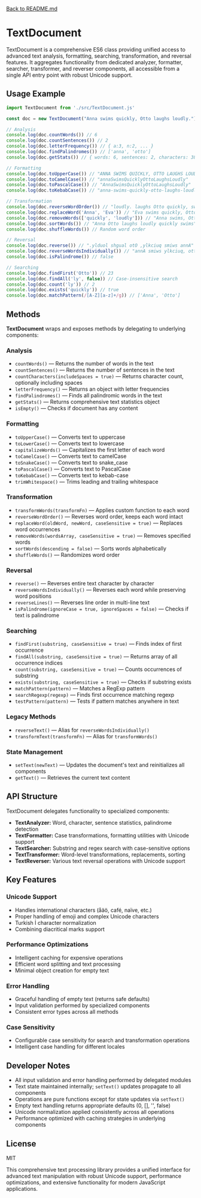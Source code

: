 [Back to README.md](../README.md)

# TextDocument

TextDocument is a comprehensive ES6 class providing unified access to advanced text analysis, formatting, searching, transformation, and reversal features. It aggregates functionality from dedicated analyzer, formatter, searcher, transformer, and reverser components, all accessible from a single API entry point with robust Unicode support.

## Usage Example

```javascript
import TextDocument from './src/TextDocument.js'

const doc = new TextDocument("Anna swims quickly, Otto laughs loudly.")

// Analysis
console.log(doc.countWords()) // 6
console.log(doc.countSentences()) // 2
console.log(doc.letterFrequency()) // { a:3, n:2, ... }
console.log(doc.findPalindromes()) // ['anna', 'otto']
console.log(doc.getStats()) // { words: 6, sentences: 2, characters: 38, ... }

// Formatting
console.log(doc.toUpperCase()) // "ANNA SWIMS QUICKLY, OTTO LAUGHS LOUDLY."
console.log(doc.toCamelCase()) // "annaSwimsQuicklyOttoLaughsLoudly"
console.log(doc.toPascalCase()) // "AnnaSwimsQuicklyOttoLaughsLoudly"
console.log(doc.toKebabCase()) // "anna-swims-quickly-otto-laughs-loudly"

// Transformation
console.log(doc.reverseWordOrder()) // "loudly. laughs Otto quickly, swims Anna"
console.log(doc.replaceWord('Anna', 'Eva')) // "Eva swims quickly, Otto laughs loudly."
console.log(doc.removeWords(['quickly', 'loudly'])) // "Anna swims, Otto laughs."
console.log(doc.sortWords()) // "Anna Otto laughs loudly quickly swims"
console.log(doc.shuffleWords()) // Random word order

// Reversal
console.log(doc.reverse()) // ".ylduol shgual otO ,ylkciuq smiws annA"
console.log(doc.reverseWordsIndividually()) // "annA smiws ylkciuq, ottO shgual .ylduol"
console.log(doc.isPalindrome()) // false

// Searching
console.log(doc.findFirst('Otto')) // 23
console.log(doc.findAll('ly', false)) // Case-insensitive search
console.log(doc.count('ly')) // 2
console.log(doc.exists('quickly')) // true
console.log(doc.matchPattern(/[A-Z][a-z]+/g)) // ['Anna', 'Otto']
```

## Methods

**TextDocument** wraps and exposes methods by delegating to underlying components:

### Analysis

- `countWords()` — Returns the number of words in the text
- `countSentences()` — Returns the number of sentences in the text
- `countCharacters(includeSpaces = true)` — Returns character count, optionally including spaces
- `letterFrequency()` — Returns an object with letter frequencies
- `findPalindromes()` — Finds all palindromic words in the text
- `getStats()` — Returns comprehensive text statistics object
- `isEmpty()` — Checks if document has any content

### Formatting

- `toUpperCase()` — Converts text to uppercase
- `toLowerCase()` — Converts text to lowercase
- `capitalizeWords()` — Capitalizes the first letter of each word
- `toCamelCase()` — Converts text to camelCase
- `toSnakeCase()` — Converts text to snake_case
- `toPascalCase()` — Converts text to PascalCase
- `toKebabCase()` — Converts text to kebab-case
- `trimWhitespace()` — Trims leading and trailing whitespace

### Transformation

- `transformWords(transformFn)` — Applies custom function to each word
- `reverseWordOrder()` — Reverses word order, keeps each word intact
- `replaceWord(oldWord, newWord, caseSensitive = true)` — Replaces word occurrences
- `removeWords(wordsArray, caseSensitive = true)` — Removes specified words
- `sortWords(descending = false)` — Sorts words alphabetically
- `shuffleWords()` — Randomizes word order

### Reversal

- `reverse()` — Reverses entire text character by character
- `reverseWordsIndividually()` — Reverses each word while preserving word positions
- `reverseLines()` — Reverses line order in multi-line text
- `isPalindrome(ignoreCase = true, ignoreSpaces = false)` — Checks if text is palindrome

### Searching

- `findFirst(substring, caseSensitive = true)` — Finds index of first occurrence
- `findAll(substring, caseSensitive = true)` — Returns array of all occurrence indices
- `count(substring, caseSensitive = true)` — Counts occurrences of substring
- `exists(substring, caseSensitive = true)` — Checks if substring exists
- `matchPattern(pattern)` — Matches a RegExp pattern
- `searchRegexp(regexp)` — Finds first occurrence matching regexp
- `testPattern(pattern)` — Tests if pattern matches anywhere in text

### Legacy Methods

- `reverseText()` — Alias for `reverseWordsIndividually()`
- `transformText(transformFn)` — Alias for `transformWords()`

### State Management

- `setText(newText)` — Updates the document's text and reinitializes all components
- `getText()` — Retrieves the current text content

## API Structure

TextDocument delegates functionality to specialized components:

- **TextAnalyzer:** Word, character, sentence statistics, palindrome detection
- **TextFormatter:** Case transformations, formatting utilities with Unicode support
- **TextSearcher:** Substring and regex search with case-sensitive options
- **TextTransformer:** Word-level transformations, replacements, sorting
- **TextReverser:** Various text reversal operations with Unicode support

## Key Features

### Unicode Support
- Handles international characters (åäö, café, naïve, etc.)
- Proper handling of emoji and complex Unicode characters
- Turkish İ character normalization
- Combining diacritical marks support

### Performance Optimizations
- Intelligent caching for expensive operations
- Efficient word splitting and text processing
- Minimal object creation for empty text

### Error Handling
- Graceful handling of empty text (returns safe defaults)
- Input validation performed by specialized components
- Consistent error types across all methods

### Case Sensitivity
- Configurable case sensitivity for search and transformation operations
- Intelligent case handling for different locales

## Developer Notes

- All input validation and error handling performed by delegated modules
- Text state maintained internally; `setText()` updates propagate to all components
- Operations are pure functions except for state updates via `setText()`
- Empty text handling returns appropriate defaults (0, [], '', false)
- Unicode normalization applied consistently across all operations
- Performance optimized with caching strategies in underlying components

## License

MIT

This comprehensive text processing library provides a unified interface for advanced text manipulation with robust Unicode support, performance optimizations, and extensive functionality for modern JavaScript applications.